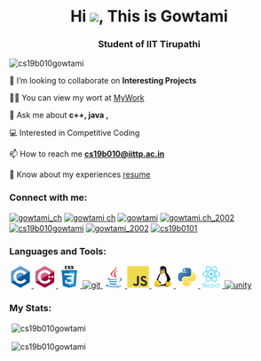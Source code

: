 <h1 align="center">Hi <img src="https://media.giphy.com/media/hvRJCLFzcasrR4ia7z/giphy.gif" width="25px">,  This is Gowtami</h1>
<h3 align="center">Student of IIT Tirupathi</h3>

<p align="left"> <img src="https://komarev.com/ghpvc/?username=cs19b010gowtami&label=Profile%20views&color=0e75b6&style=flat" alt="cs19b010gowtami" /> </p>

👯 I’m looking to collaborate on **Interesting Projects**

👨‍💻 You can view my wort at [MyWork](https://github.com/CS19B010Gowtami?tab=repositories)

💬 Ask me about **c++, java ,**

💻 Interested in Competitive Coding

📫 How to reach me **cs19b010@iittp.ac.in**

📄 Know about my experiences [resume](resume)

<h3 align="left">Connect with me:</h3>
<p align="left">
<a href="https://twitter.com/gowtami_ch" target="blank"><img align="center" src="https://raw.githubusercontent.com/rahuldkjain/github-profile-readme-generator/master/src/images/icons/Social/twitter.svg" alt="gowtami_ch" height="30" width="40" /></a>
<a href="https://www.linkedin.com/in/gowtami2002/" target="blank"><img align="center" src="https://raw.githubusercontent.com/rahuldkjain/github-profile-readme-generator/master/src/images/icons/Social/linked-in-alt.svg" alt="gowtami ch" height="30" width="40" /></a>
<a href="https://stackoverflow.com/users/gowtami" target="blank"><img align="center" src="https://raw.githubusercontent.com/rahuldkjain/github-profile-readme-generator/master/src/images/icons/Social/stack-overflow.svg" alt="gowtami" height="30" width="40" /></a>
<a href="https://instagram.com/gowtami.ch_2002" target="blank"><img align="center" src="https://raw.githubusercontent.com/rahuldkjain/github-profile-readme-generator/master/src/images/icons/Social/instagram.svg" alt="gowtami.ch_2002" height="30" width="40" /></a>
<a href="https://www.hackerrank.com/cs19b010gowtami" target="blank"><img align="center" src="https://raw.githubusercontent.com/rahuldkjain/github-profile-readme-generator/master/src/images/icons/Social/hackerrank.svg" alt="cs19b010gowtami" height="30" width="40" /></a>
<a href="https://www.leetcode.com/gowtami_2002" target="blank"><img align="center" src="https://raw.githubusercontent.com/rahuldkjain/github-profile-readme-generator/master/src/images/icons/Social/leet-code.svg" alt="gowtami_2002" height="30" width="40" /></a>
<a href="https://auth.geeksforgeeks.org/user/cs19b0101" target="blank"><img align="center" src="https://raw.githubusercontent.com/rahuldkjain/github-profile-readme-generator/master/src/images/icons/Social/geeks-for-geeks.svg" alt="cs19b0101" height="30" width="40" /></a>
</p>

<h3 align="left">Languages and Tools:</h3>
<p align="left"> <a href="https://www.cprogramming.com/" target="_blank"> <img src="https://raw.githubusercontent.com/devicons/devicon/master/icons/c/c-original.svg" alt="c" width="40" height="40"/> </a> <a href="https://www.w3schools.com/cpp/" target="_blank"> <img src="https://raw.githubusercontent.com/devicons/devicon/master/icons/cplusplus/cplusplus-original.svg" alt="cplusplus" width="40" height="40"/> </a> <a href="https://www.w3schools.com/css/" target="_blank"> <img src="https://raw.githubusercontent.com/devicons/devicon/master/icons/css3/css3-original-wordmark.svg" alt="css3" width="40" height="40"/> </a> <a href="https://git-scm.com/" target="_blank"> <img src="https://www.vectorlogo.zone/logos/git-scm/git-scm-icon.svg" alt="git" width="40" height="40"/> </a> <a href="https://www.java.com" target="_blank"> <img src="https://raw.githubusercontent.com/devicons/devicon/master/icons/java/java-original.svg" alt="java" width="40" height="40"/> </a> <a href="https://developer.mozilla.org/en-US/docs/Web/JavaScript" target="_blank"> <img src="https://raw.githubusercontent.com/devicons/devicon/master/icons/javascript/javascript-original.svg" alt="javascript" width="40" height="40"/> </a> <a href="https://www.linux.org/" target="_blank"> <img src="https://raw.githubusercontent.com/devicons/devicon/master/icons/linux/linux-original.svg" alt="linux" width="40" height="40"/> </a> <a href="https://www.python.org" target="_blank"> <img src="https://raw.githubusercontent.com/devicons/devicon/master/icons/python/python-original.svg" alt="python" width="40" height="40"/> </a> <a href="https://reactjs.org/" target="_blank"> <img src="https://raw.githubusercontent.com/devicons/devicon/master/icons/react/react-original-wordmark.svg" alt="react" width="40" height="40"/> </a> <a href="https://unity.com/" target="_blank"> <img src="https://www.vectorlogo.zone/logos/unity3d/unity3d-icon.svg" alt="unity" width="40" height="40"/> </a> </p>

### My Stats: <br /> 
<p>&nbsp;<img align="center" src="https://github-readme-stats.vercel.app/api?username=cs19b010gowtami&show_icons=true&theme=radical" alt="cs19b010gowtami" /></p>
<p>&nbsp;<img align="center" src="https://github-profile-trophy.vercel.app/?username=cs19b010gowtami&theme=juicyfresh&no-frame=true&row=1&&margin-w=20&no-bg=true" alt="cs19b010gowtami" /> </p>
